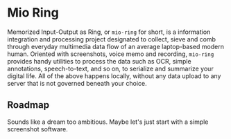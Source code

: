 # Mio Ring

Memorized Input-Output as Ring, or `mio-ring` for short, is a information integration and processing project designated to collect, sieve and comb through everyday multimedia data flow of an average laptop-based modern human. Oriented with screenshots, voice memo and recording, `mio-ring` provides handy utilities to process the data such as OCR, simple annotations, speech-to-text, and so on, to serialize and summarize your digital life. All of the above happens locally, without any data upload to any server that is not governed beneath your choice.

## Roadmap

Sounds like a dream too ambitious. Maybe let's just start with a simple screenshot software.